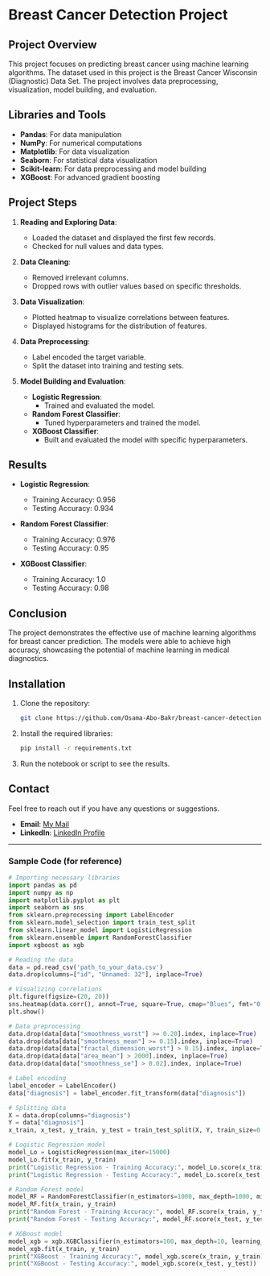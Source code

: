 # Breast Cancer Detection Project

## Project Overview

This project focuses on predicting breast cancer using machine learning algorithms. The dataset used in this project is the Breast Cancer Wisconsin (Diagnostic) Data Set. The project involves data preprocessing, visualization, model building, and evaluation.

## Libraries and Tools

- **Pandas**: For data manipulation
- **NumPy**: For numerical computations
- **Matplotlib**: For data visualization
- **Seaborn**: For statistical data visualization
- **Scikit-learn**: For data preprocessing and model building
- **XGBoost**: For advanced gradient boosting

## Project Steps

1. **Reading and Exploring Data**:
    - Loaded the dataset and displayed the first few records.
    - Checked for null values and data types.

2. **Data Cleaning**:
    - Removed irrelevant columns.
    - Dropped rows with outlier values based on specific thresholds.

3. **Data Visualization**:
    - Plotted heatmap to visualize correlations between features.
    - Displayed histograms for the distribution of features.

4. **Data Preprocessing**:
    - Label encoded the target variable.
    - Split the dataset into training and testing sets.

5. **Model Building and Evaluation**:
    - **Logistic Regression**:
        - Trained and evaluated the model.
    - **Random Forest Classifier**:
        - Tuned hyperparameters and trained the model.
    - **XGBoost Classifier**:
        - Built and evaluated the model with specific hyperparameters.

## Results

- **Logistic Regression**:
    - Training Accuracy: 0.956
    - Testing Accuracy: 0.934

- **Random Forest Classifier**:
    - Training Accuracy: 0.976
    - Testing Accuracy: 0.95

- **XGBoost Classifier**:
    - Training Accuracy: 1.0
    - Testing Accuracy: 0.98

## Conclusion

The project demonstrates the effective use of machine learning algorithms for breast cancer prediction. The models were able to achieve high accuracy, showcasing the potential of machine learning in medical diagnostics.

## Installation

1. Clone the repository:
   ```bash
   git clone https://github.com/Osama-Abo-Bakr/breast-cancer-detection.git
   ```

2. Install the required libraries:
   ```bash
   pip install -r requirements.txt
   ```

3. Run the notebook or script to see the results.

## Contact

Feel free to reach out if you have any questions or suggestions.

- **Email**: [My Mail](mailto:osamaoabobakr12@gmail.com)
- **LinkedIn**: [LinkedIn Profile](https://linkedin.com/in/osama-abo-bakr-293614259/)

---

### Sample Code (for reference)

```python
# Importing necessary libraries
import pandas as pd
import numpy as np
import matplotlib.pyplot as plt
import seaborn as sns
from sklearn.preprocessing import LabelEncoder
from sklearn.model_selection import train_test_split
from sklearn.linear_model import LogisticRegression
from sklearn.ensemble import RandomForestClassifier
import xgboost as xgb

# Reading the data
data = pd.read_csv('path_to_your_data.csv')
data.drop(columns=["id", "Unnamed: 32"], inplace=True)

# Visualizing correlations
plt.figure(figsize=(20, 20))
sns.heatmap(data.corr(), annot=True, square=True, cmap="Blues", fmt="0.2f", cbar=True)
plt.show()

# Data preprocessing
data.drop(data[data["smoothness_worst"] >= 0.20].index, inplace=True)
data.drop(data[data["smoothness_mean"] >= 0.15].index, inplace=True)
data.drop(data[data["fractal_dimension_worst"] > 0.15].index, inplace=True)
data.drop(data[data["area_mean"] > 2000].index, inplace=True)
data.drop(data[data["smoothness_se"] > 0.02].index, inplace=True)

# Label encoding
label_encoder = LabelEncoder()
data["diagnosis"] = label_encoder.fit_transform(data["diagnosis"])

# Splitting data
X = data.drop(columns="diagnosis")
Y = data["diagnosis"]
x_train, x_test, y_train, y_test = train_test_split(X, Y, train_size=0.7, random_state=42)

# Logistic Regression model
model_Lo = LogisticRegression(max_iter=15000)
model_Lo.fit(x_train, y_train)
print("Logistic Regression - Training Accuracy:", model_Lo.score(x_train, y_train))
print("Logistic Regression - Testing Accuracy:", model_Lo.score(x_test, y_test))

# Random Forest model
model_RF = RandomForestClassifier(n_estimators=1000, max_depth=1000, min_samples_leaf=7, min_samples_split=7, max_leaf_nodes=5, max_features=5)
model_RF.fit(x_train, y_train)
print("Random Forest - Training Accuracy:", model_RF.score(x_train, y_train))
print("Random Forest - Testing Accuracy:", model_RF.score(x_test, y_test))

# XGBoost model
model_xgb = xgb.XGBClassifier(n_estimators=100, max_depth=10, learning_rate=0.5)
model_xgb.fit(x_train, y_train)
print("XGBoost - Training Accuracy:", model_xgb.score(x_train, y_train))
print("XGBoost - Testing Accuracy:", model_xgb.score(x_test, y_test))
```
